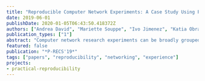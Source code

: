 ```yaml
---
title: "Reproducible Computer Network Experiments: A Case Study Using Popper"
date: 2019-06-01
publishDate: 2020-01-05T06:43:50.418372Z
authors: ["Andrea David", "Mariette Souppe", "Ivo Jimenez", "Katia Obraczka", "Sam Mansfield", "Kerry Veenstra", "Carlos Maltzahn"]
publication_types: ["1"]
abstract: "Computer network research experiments can be broadly grouped in three categories: simulated, controlled, and real-world experiments. Simulation frameworks, experiment testbeds and measurement tools, respectively, are commonly used as the platforms for carrying out network experiments. In many cases, given the nature of computer network experiments, properly configuring these platforms is a complex and time-consuming task, which makes replicating and validating research results quite challenging. This complexity can be reduced by leveraging tools that enable experiment reproducibility. In this paper, we show how a recently proposed reproducibility tool called Popper facilitates the reproduction of networking exper- iments. In particular, we detail the steps taken to reproduce results in two published articles that rely on simulations. The outcome of this exercise is a generic workflow for carrying out network simulation experiments. In addition, we briefly present two additional Popper workflows for running experiments on controlled testbeds, as well as studies that gather real-world metrics (all code is publicly available on Github). We close by providing a list of lessons we learned throughout this process."
featured: false
publication: "*P-RECS'19*"
tags: ["papers", "reproducibility", "networking", "experience"]
projects:
- practical-reproducibility
---
```


